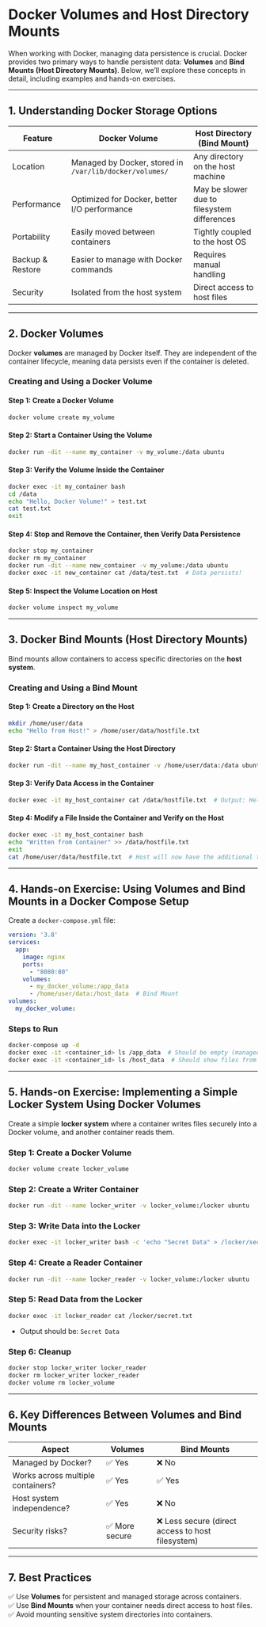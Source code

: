 # Docker Volumes and Host Directory Mounts

When working with Docker, managing data persistence is crucial. Docker provides two primary ways to handle persistent data: **Volumes** and **Bind Mounts (Host Directory Mounts)**. Below, we’ll explore these concepts in detail, including examples and hands-on exercises.

---

## **1. Understanding Docker Storage Options**  

| Feature | Docker Volume | Host Directory (Bind Mount) |
|---------|--------------|----------------------------|
| Location | Managed by Docker, stored in `/var/lib/docker/volumes/` | Any directory on the host machine |
| Performance | Optimized for Docker, better I/O performance | May be slower due to filesystem differences |
| Portability | Easily moved between containers | Tightly coupled to the host OS |
| Backup & Restore | Easier to manage with Docker commands | Requires manual handling |
| Security | Isolated from the host system | Direct access to host files |

---

## **2. Docker Volumes**  

Docker **volumes** are managed by Docker itself. They are independent of the container lifecycle, meaning data persists even if the container is deleted.

### **Creating and Using a Docker Volume**  

#### **Step 1: Create a Docker Volume**  
```sh
docker volume create my_volume
```

#### **Step 2: Start a Container Using the Volume**  
```sh
docker run -dit --name my_container -v my_volume:/data ubuntu
```

#### **Step 3: Verify the Volume Inside the Container**  
```sh
docker exec -it my_container bash
cd /data
echo "Hello, Docker Volume!" > test.txt
cat test.txt
exit
```

#### **Step 4: Stop and Remove the Container, then Verify Data Persistence**  
```sh
docker stop my_container
docker rm my_container
docker run -dit --name new_container -v my_volume:/data ubuntu
docker exec -it new_container cat /data/test.txt  # Data persists!
```

#### **Step 5: Inspect the Volume Location on Host**  
```sh
docker volume inspect my_volume
```

---

## **3. Docker Bind Mounts (Host Directory Mounts)**  

Bind mounts allow containers to access specific directories on the **host system**.

### **Creating and Using a Bind Mount**  

#### **Step 1: Create a Directory on the Host**  
```sh
mkdir /home/user/data
echo "Hello from Host!" > /home/user/data/hostfile.txt
```

#### **Step 2: Start a Container Using the Host Directory**  
```sh
docker run -dit --name my_host_container -v /home/user/data:/data ubuntu
```

#### **Step 3: Verify Data Access in the Container**  
```sh
docker exec -it my_host_container cat /data/hostfile.txt  # Output: Hello from Host!
```

#### **Step 4: Modify a File Inside the Container and Verify on the Host**  
```sh
docker exec -it my_host_container bash
echo "Written from Container" >> /data/hostfile.txt
exit
cat /home/user/data/hostfile.txt  # Host will now have the additional text!
```

---

## **4. Hands-on Exercise: Using Volumes and Bind Mounts in a Docker Compose Setup**  

Create a `docker-compose.yml` file:  
```yaml
version: '3.8'
services:
  app:
    image: nginx
    ports:
      - "8080:80"
    volumes:
      - my_docker_volume:/app_data
      - /home/user/data:/host_data  # Bind Mount
volumes:
  my_docker_volume:
```

### **Steps to Run**  
```sh
docker-compose up -d
docker exec -it <container_id> ls /app_data  # Should be empty (managed volume)
docker exec -it <container_id> ls /host_data  # Should show files from host
```

---

## **5. Hands-on Exercise: Implementing a Simple Locker System Using Docker Volumes**

Create a simple **locker system** where a container writes files securely into a Docker volume, and another container reads them.

### **Step 1: Create a Docker Volume**
```sh
docker volume create locker_volume
```

### **Step 2: Create a Writer Container**
```sh
docker run -dit --name locker_writer -v locker_volume:/locker ubuntu
```

### **Step 3: Write Data into the Locker**
```sh
docker exec -it locker_writer bash -c 'echo "Secret Data" > /locker/secret.txt'
```

### **Step 4: Create a Reader Container**
```sh
docker run -dit --name locker_reader -v locker_volume:/locker ubuntu
```

### **Step 5: Read Data from the Locker**
```sh
docker exec -it locker_reader cat /locker/secret.txt
```
- Output should be: `Secret Data`

### **Step 6: Cleanup**
```sh
docker stop locker_writer locker_reader
docker rm locker_writer locker_reader
docker volume rm locker_volume
```

---

## **6. Key Differences Between Volumes and Bind Mounts**  

| Aspect | Volumes | Bind Mounts |
|--------|---------|------------|
| Managed by Docker? | ✅ Yes | ❌ No |
| Works across multiple containers? | ✅ Yes | ✅ Yes |
| Host system independence? | ✅ Yes | ❌ No |
| Security risks? | ✅ More secure | ❌ Less secure (direct access to host filesystem) |

---

## **7. Best Practices**  
✅ Use **Volumes** for persistent and managed storage across containers.  
✅ Use **Bind Mounts** when your container needs direct access to host files.  
✅ Avoid mounting sensitive system directories into containers.  
